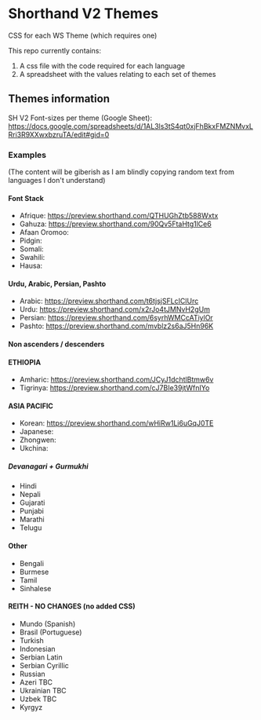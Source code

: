 # Shorthand V2 Themes

CSS for each WS Theme (which requires one)

This repo currently contains:
1. A css file with the code required for each language
2. A spreadsheet with the values relating to each set of themes


## Themes information

SH V2 Font-sizes per theme (Google Sheet): 
https://docs.google.com/spreadsheets/d/1AL3ls3tS4qt0xjFhBkxFMZNMvxLRri3R9XXwxbzruTA/edit#gid=0

### Examples
(The content will be giberish as I am blindly copying random text from languages I don't understand)


#### Font Stack
- Afrique: https://preview.shorthand.com/QTHUGhZtb588Wxtx 
- Gahuza: https://preview.shorthand.com/90Qv5FtaHtg1lCe6
- Afaan Oromoo: 
- Pidgin: 
- Somali: 
- Swahili: 
- Hausa: 

#### Urdu, Arabic, Persian, Pashto
- Arabic: https://preview.shorthand.com/t6tjsjSFLcIClUrc
- Urdu: https://preview.shorthand.com/x2rJo4tJMNvH2gUm 
- Persian: https://preview.shorthand.com/6syrhWMCcATiylOr
- Pashto: https://preview.shorthand.com/mvblz2s6aJ5Hn96K

#### Non ascenders / descenders

#### ETHIOPIA
- Amharic: https://preview.shorthand.com/JCyJ1dchtlBtmw6v 
- Tigrinya: https://preview.shorthand.com/cJ7BIe39jtWfnIYo

#### ASIA PACIFIC
- Korean: https://preview.shorthand.com/wHiRw1Li6uGqJ0TE
- Japanese:
- Zhongwen:
- Ukchina:

##### Devanagari + Gurmukhi

- Hindi
- Nepali
- Gujarati
- Punjabi
- Marathi
- Telugu

#### Other

- Bengali
- Burmese
- Tamil
- Sinhalese

#### REITH - NO CHANGES (no added CSS)
- Mundo (Spanish)
- Brasil (Portuguese)
- Turkish
- Indonesian
- Serbian Latin
- Serbian Cyrillic
- Russian
- Azeri TBC
- Ukrainian TBC
- Uzbek TBC
- Kyrgyz